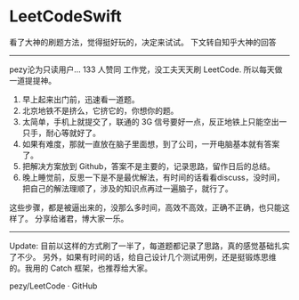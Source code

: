 # LeetCodeSwift

看了大神的刷题方法，觉得挺好玩的，决定来试试。
下文转自知乎大神的回答

------------

pezy沦为只读用户...
133 人赞同
工作党，没工夫天天刷 LeetCode. 所以每天做一道提提神。

1. 早上起来出门前，迅速看一道题。
2. 北京地铁不是挤么，它挤它的，你想你的题。
3. 太简单，手机上就提交了，联通的 3G 信号要好一点，反正地铁上只能空出一只手，耐心等就好了。
4. 如果有难度，那就一直放在脑子里面想，到了公司，一开电脑基本就有答案了。
5. 把解决方案放到 Github，答案不是主要的，记录思路，留作日后的总结。
6. 晚上睡觉前，反思一下是不是最优解法，有时间的话看看discuss，没时间，把自己的解法理顺了，涉及的知识点再过一遍脑子，就行了。

这些步骤，都是被逼出来的，没那么多时间，高效不高效，正确不正确，也只能这样了。
分享给诸君，博大家一乐。

--------------------------------------------------------------------------------------------------------------------------------------------
Update:
目前以这样的方式刷了一半了，每道题都记录了思路，真的感觉基础扎实了不少。
另外，如果有时间的话，给自己设计几个测试用例，还是挺锻炼思维的。我用的 Catch 框架，也推荐给大家。

pezy/LeetCode · GitHub
